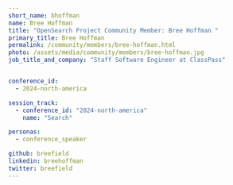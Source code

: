 ```yaml
---
short_name: bhoffman
name: Bree Hoffman
title: "OpenSearch Project Community Member: Bree Hoffman "
primary_title: Bree Hoffman
permalink: /community/members/bree-hoffman.html
photo: /assets/media/community/members/bree-hoffman.jpg
job_title_and_company: "Staff Software Engineer at ClassPass"


conference_id:
  - 2024-north-america

session_track:
  - conference_id: "2024-north-america"
    name: "Search"

personas:
  - conference_speaker

github: breefield
linkedin: breehoffman
twitter: breefield
---
```

